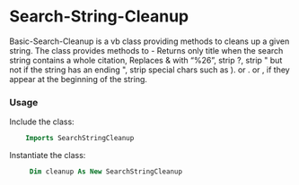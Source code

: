 ﻿Search-String-Cleanup
=====================

Basic-Search-Cleanup is a vb class providing methods to cleans up a given string.   The class provides methods to - Returns only title when the search string contains a whole citation, Replaces &amp; with “%26”, strip ?,  strip " but not if the string has an ending ", strip special chars such as ). or .  or ,  if they appear at the beginning of the string.

### Usage

Include the class:

```vb
	Imports SearchStringCleanup

```

Instantiate the class:

```vb
     Dim cleanup As New SearchStringCleanup

```
